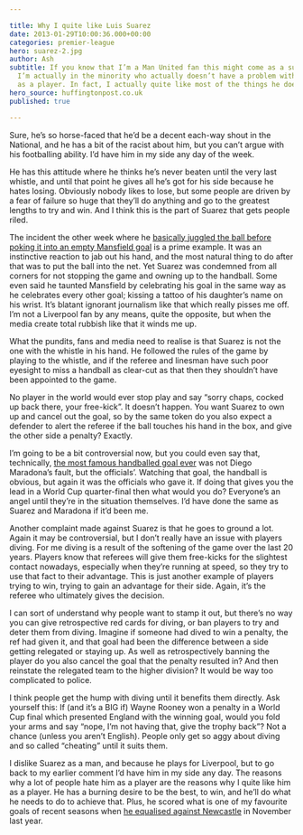 ```yaml
---

title: Why I quite like Luis Suarez
date: 2013-01-29T10:00:36.000+00:00
categories: premier-league
hero: suarez-2.jpg
author: Ash
subtitle: If you know that I’m a Man United fan this might come as a surprise, but
  I’m actually in the minority who actually doesn’t have a problem with Luis Suarez,
  as a player. In fact, I actually quite like most of the things he does on the pitch.
hero_source: huffingtonpost.co.uk
published: true

---
```

Sure, he’s so horse-faced that he’d be a decent each-way shout in the National, and he has a bit of the racist about him, but you can’t argue with his footballing ability. I’d have him in my side any day of the week.

He has this attitude where he thinks he’s never beaten until the very last whistle, and until that point he gives all he’s got for his side because he hates losing. Obviously nobody likes to lose, but some people are driven by a fear of failure so huge that they’ll do anything and go to the greatest lengths to try and win. And I think this is the part of Suarez that gets people riled.

The incident the other week where he [basically juggled the ball before poking it into an empty Mansfield goal](https://www.youtube.com/watch?v=hjxGRGqBDBk) is a prime example. It was an instinctive reaction to jab out his hand, and the most natural thing to do after that was to put the ball into the net. Yet Suarez was condemned from all corners for not stopping the game and owning up to the handball. Some even said he taunted Mansfield by celebrating his goal in the same way as he celebrates every other goal; kissing a tattoo of his daughter’s name on his wrist. It’s blatant ignorant journalism like that which really pisses me off. I’m not a Liverpool fan by any means, quite the opposite, but when the media create total rubbish like that it winds me up.

What the pundits, fans and media need to realise is that Suarez is not the one with the whistle in his hand. He followed the rules of the game by playing to the whistle, and if the referee and linesman have such poor eyesight to miss a handball as clear-cut as that then they shouldn’t have been appointed to the game.

No player in the world would ever stop play and say “sorry chaps, cocked up back there, your free-kick”. It doesn’t happen. You want Suarez to own up and cancel out the goal, so by the same token do you also expect a defender to alert the referee if the ball touches his hand in the box, and give the other side a penalty? Exactly.

I’m going to be a bit controversial now, but you could even say that, technically, [the most famous handballed goal ever](http://youtu.be/-eZhBCqh8l8) was not Diego Maradona’s fault, but the officials’. Watching that goal, the handball is obvious, but again it was the officials who gave it. If doing that gives you the lead in a World Cup quarter-final then what would you do? Everyone’s an angel until they’re in the situation themselves. I’d have done the same as Suarez and Maradona if it’d been me.

Another complaint made against Suarez is that he goes to ground a lot. Again it may be controversial, but I don’t really have an issue with players diving. For me diving is a result of the softening of the game over the last 20 years. Players know that referees will give them free-kicks for the slightest contact nowadays, especially when they’re running at speed, so they try to use that fact to their advantage. This is just another example of players trying to win, trying to gain an advantage for their side. Again, it’s the referee who ultimately gives the decision.

I can sort of understand why people want to stamp it out, but there’s no way you can give retrospective red cards for diving, or ban players to try and deter them from diving. Imagine if someone had dived to win a penalty, the ref had given it, and that goal had been the difference between a side getting relegated or staying up. As well as retrospectively banning the player do you also cancel the goal that the penalty resulted in? And then reinstate the relegated team to the higher division? It would be way too complicated to police.

I think people get the hump with diving until it benefits them directly. Ask yourself this: If (and it’s a BIG if) Wayne Rooney won a penalty in a World Cup final which presented England with the winning goal, would you fold your arms and say “nope, I’m not having that, give the trophy back”? Not a chance (unless you aren’t English). People only get so aggy about diving and so called “cheating” until it suits them.

I dislike Suarez as a man, and because he plays for Liverpool, but to go back to my earlier comment I’d have him in my side any day. The reasons why a lot of people hate him as a player are the reasons why I quite like him as a player. He has a burning desire to be the best, to win, and he’ll do what he needs to do to achieve that. Plus, he scored what is one of my favourite goals of recent seasons when [he equalised against Newcastle](http://youtu.be/cje6WSqPVAI) in November last year.